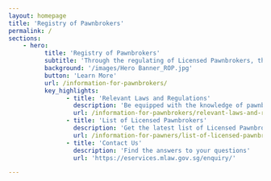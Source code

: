 ```yaml
---
layout: homepage
title: 'Registry of Pawnbrokers'
permalink: /
sections:
    - hero:
          title: 'Registry of Pawnbrokers'
          subtitle: 'Through the regulating of Licensed Pawnbrokers, the Registry of Pawnbrokers cultivates a safe and professional pawnbroking industry in Singapore'
          background: '/images/Hero Banner_ROP.jpg'
          button: 'Learn More'
          url: /information-for-pawnbrokers/
          key_highlights:
                - title: 'Relevant Laws and Regulations'
                  description: 'Be equipped with the knowledge of pawnbroking legislation in Singapore'
                  url: /information-for-pawnbrokers/relevant-laws-and-regulations/
                - title: 'List of Licensed Pawnbrokers'
                  description: 'Get the latest list of Licensed Pawnbrokers in Singapore'
                  url: /information-for-pawners/list-of-licensed-pawnbrokers-in-singapore/
                - title: 'Contact Us'
                  description: 'Find the answers to your questions'
                  url: 'https://eservices.mlaw.gov.sg/enquiry/'

---
```



<!-- Type your notification here - the notification bar will not appear if this is empty. For other changes, refer to _data/homepage.yml to edit the homepage -->
